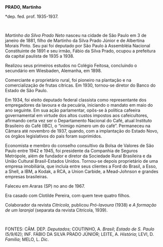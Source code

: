 **PRADO, Martinho**

\*dep. fed. prof. 1935-1937.

 

*Martinho da Silva Prado Neto* nasceu na cidade de São Paulo em 3 de
janeiro de 1881, filho de Martinho da Silva Prado Júnior e de Albertina
Morais Pinto. Seu pai foi deputado por São Paulo à Assembléia Nacional
Constituinte de 1891 e seu irmão, Fábio da Silva Prado, ocupou a
prefeitura da capital paulista de 1935 a 1938.

Realizou seus primeiros estudos no Colégio Feitosa, concluindo o
secundário em Wiesbaden, Alemanha, em 1898.

Comerciante e proprietário rural, foi pioneiro na plantação e na
comercialização de frutas cítricas. Em 1930, tornou-se diretor do Banco
do Estado de São Paulo.

Em 1934, foi eleito deputado federal classista como representante dos
empregadores da lavoura e da pecuária, iniciando o mandato em maio do
ano seguinte. Em sua ação parlamentar, opôs-se à política cafeeira
governamental em virtude dos altos custos impostos aos cafeicultores,
afirmando certa vez ser o Departamento Nacional do Café, atual Instituto
Brasileiro do Café (IBC), o “inimigo número um do café”. Permaneceu na
Câmara até novembro de 1937, quando, com a implantação do Estado Novo,
os órgãos legislativos do país foram suprimidos.

Economista e membro do conselho consultivo da Bolsa de Valores de São
Paulo entre 1942 e 1945, foi presidente da Companhia de Seguros
Metrópole, além de fundador e diretor da Sociedade Rural Brasileira e da
União Cultural Brasil-Estados Unidos. Tornou-se depois proprietário de
uma empresa imobiliária, que incluía entre seus clientes a Ford do
Brasil, a Esso, a Shell, a IBM, a Kodak, a RCA, a Union Carbide, a
Mead-Johnson e grandes empresas brasileiras.

Faleceu em Araras (SP) no ano de 1967.

Era casado com Clotilde Pereira, com quem teve quatro filhos.

Colaborador da revista *Citrícola*, publicou *Pró-lavoura* (1938) e *A
formação de um laranjal* (separata da revista Citrícola, 1939).

 

FONTES: CÂM. DEP. *Deputados*; COUTINHO, A. *Brasil*; *Estado de S.
Paulo* (5/9/62); INF. FÁBIO DA SILVA PRADO JÚNIOR; LEITE, A. *História*;
LEVI, D. *Família*; MELO, L. *Dic*.

 
